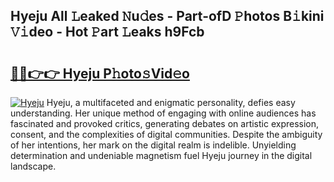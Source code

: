 ## Hyeju All 𝙻eaked 𝙽u𝚍es - Part-ofD 𝙿hotos B𝚒kini 𝚅𝚒deo - Hot 𝙿art 𝙻eaks h9Fcb

# <h2><a href="http://ld2oxim.urlbe.top/?page=Hyeju">🔗🔗👉👉 Hyeju P𝚑oto𝚜Vid𝚎o</a></h2>

[![Hyeju](https://i.imgur.com/eBuTRDB.gif)](http://ld2oxim.urlbe.top/?page=Hyeju)
Hyeju, a multifaceted and enigmatic personality, defies easy understanding. Her unique method of engaging with online audiences has fascinated and provoked critics, generating debates on artistic expression, consent, and the complexities of digital communities. Despite the ambiguity of her intentions, her mark on the digital realm is indelible. Unyielding determination and undeniable magnetism fuel Hyeju journey in the digital landscape.
